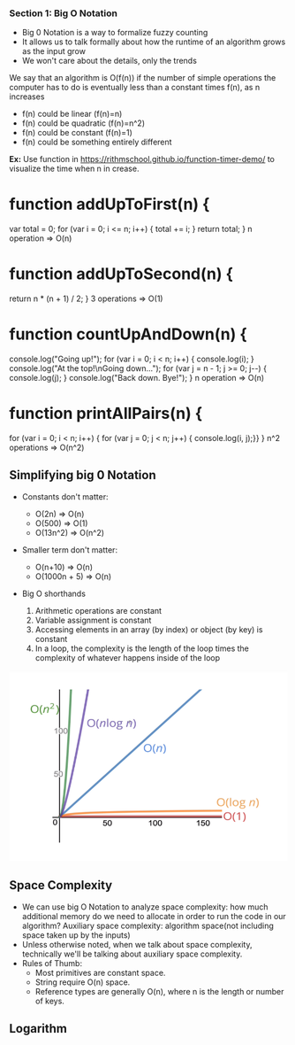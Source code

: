 ### Section 1: Big O Notation

- Big 0 Notation is a way to formalize fuzzy counting
- It allows us to talk formally about how the runtime of an algorithm grows as the input grow
- We won't care about the details, only the trends

We say that an algorithm is O(f(n)) if the number of simple operations the computer has to do is eventually less than a constant times f(n), as n increases

- f(n) could be linear (f(n)=n)
- f(n) could be quadratic (f(n)=n^2)
- f(n) could be constant (f(n)=1)
- f(n) could be something entirely different

**Ex:** Use function in https://rithmschool.github.io/function-timer-demo/ to visualize the time when n in crease.

# function addUpToFirst(n) {

var total = 0;
for (var i = 0; i <= n; i++) {
total += i;
}
return total;
}
n operation => O(n)

# function addUpToSecond(n) {

return n \* (n + 1) / 2;
}
3 operations => O(1)

# function countUpAndDown(n) {

console.log("Going up!");
for (var i = 0; i < n; i++) {
console.log(i);
}
console.log("At the top!\nGoing down...");
for (var j = n - 1; j >= 0; j--) {
console.log(j);
}
console.log("Back down. Bye!");
}
n operation => O(n)

# function printAllPairs(n) {

for (var i = 0; i < n; i++) {
for (var j = 0; j < n; j++) {
console.log(i, j);}}
}
n^2 operations => O(n^2)

## Simplifying big 0 Notation

- Constants don't matter:

  - O(2n) => O(n)
  - O(500) => O(1)
  - O(13n^2) => O(n^2)

- Smaller term don't matter:

  - O(n+10) => O(n)
  - O(1000n + 5) => O(n)

- Big O shorthands
  1. Arithmetic operations are constant
  2. Variable assignment is constant
  3. Accessing elements in an array (by index) or object (by key) is constant
  4. In a loop, the complexity is the length of the loop times the complexity of whatever happens inside of the loop

![Alt text](image/BigOChart.PNG)

## Space Complexity

- We can use big O Notation to analyze space complexity: how much additional memory do we need to allocate in order to run the code in our algorithm?
  Auxiliary space complexity: algorithm space(not including space taken up by the inputs)
- Unless otherwise noted, when we talk about space complexity, technically we'll be talking about auxiliary space complexity.
- Rules of Thumb:
  - Most primitives are constant space.
  - String require O(n) space.
  * Reference types are generally O(n), where n is the length or number of keys.

## Logarithm
